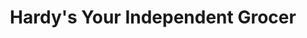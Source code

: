 ---
title: "Hardy's Your Independent Grocer"
url: /devon/hardys-your-independent-grocer/
shop: Supermarkt
---